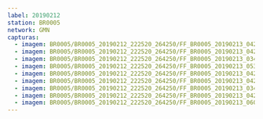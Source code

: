 ```yaml
---
label: 20190212
station: BR0005
network: GMN
capturas:
  - imagem: BR0005/BR0005_20190212_222520_264250/FF_BR0005_20190213_042533_344_0428800.fits_maxpixel.jpg
  - imagem: BR0005/BR0005_20190212_222520_264250/FF_BR0005_20190213_042624_911_0429824.fits_maxpixel.jpg
  - imagem: BR0005/BR0005_20190212_222520_264250/FF_BR0005_20190213_034828_926_0385024.fits_maxpixel.jpg
  - imagem: BR0005/BR0005_20190212_222520_264250/FF_BR0005_20190213_053112_228_0507392.fits_maxpixel.jpg
  - imagem: BR0005/BR0005_20190212_222520_264250/FF_BR0005_20190213_042612_085_0429568.fits_maxpixel.jpg
  - imagem: BR0005/BR0005_20190212_222520_264250/FF_BR0005_20190213_042546_159_0429056.fits_maxpixel.jpg
  - imagem: BR0005/BR0005_20190212_222520_264250/FF_BR0005_20190213_034816_126_0384768.fits_maxpixel.jpg
  - imagem: BR0005/BR0005_20190212_222520_264250/FF_BR0005_20190213_042558_972_0429312.fits_maxpixel.jpg
  - imagem: BR0005/BR0005_20190212_222520_264250/FF_BR0005_20190213_060222_796_0544768.fits_maxpixel.jpg
---
```

